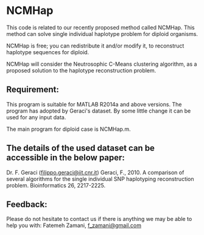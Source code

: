 # NCMHap
This code is related to our recently proposed method called NCMHap. This method can solve single individual haplotype problem for diploid organisms.

NCMHap is free; you can redistribute it and/or modify it, to reconstruct haplotype sequences for diploid.

NCMHap will consider the Neutrosophic C-Means clustering algorithm, as a proposed solution to the haplotype reconstruction problem.

## Requirement:

This program is suitable for MATLAB R2014a and above versions. The program has adopted by Geraci's dataset. By some little change it can be used for any input data.


The main program for diploid case is NCMHap.m.

## The details of the used dataset can be accessible in the below paper:
Dr. F. Geraci (filippo.geraci@iit.cnr.it) 
Geraci, F., 2010. A comparison of several algorithms for the single individual SNP haplotyping reconstruction problem. Bioinformatics 26, 2217-2225.

## Feedback:

Please do not hesitate to contact us if there is anything we may be able to help you with:
Fatemeh Zamani, f_zamani@gmail.com
